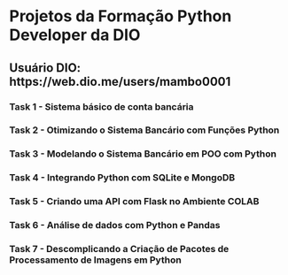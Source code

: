<h1>Projetos da Formação Python Developer da DIO</h1>
<h2> Usuário DIO: https://web.dio.me/users/mambo0001 </h2>
<p><h3> Task 1 - Sistema básico de conta bancária</h3></p> 
<p><h3> Task 2 - Otimizando o Sistema Bancário com Funções Python</h3></p> 
<p><h3> Task 3 - Modelando o Sistema Bancário em POO com Python</h3></p> 
<p><h3> Task 4 - Integrando Python com SQLite e MongoDB </h3></p> 
<p><h3> Task 5 - Criando uma API com Flask no Ambiente COLAB </h3></p> 
<p><h3> Task 6 - Análise de dados com Python e Pandas </h3></p> 
<p><h3> Task 7 - Descomplicando a Criação de Pacotes de Processamento de Imagens em Python </h3></p> 
